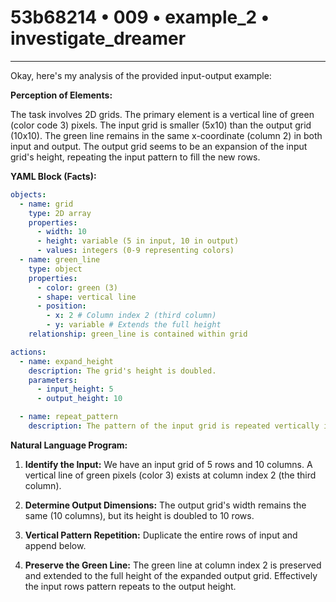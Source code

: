 # 53b68214 • 009 • example_2 • investigate_dreamer

---
Okay, here's my analysis of the provided input-output example:

**Perception of Elements:**

The task involves 2D grids. The primary element is a vertical line of green (color code 3) pixels. The input grid is smaller (5x10) than the output grid (10x10). The green line remains in the same x-coordinate (column 2) in both input and output. The output grid seems to be an expansion of the input grid's height, repeating the input pattern to fill the new rows.

**YAML Block (Facts):**



```yaml
objects:
  - name: grid
    type: 2D array
    properties:
      - width: 10
      - height: variable (5 in input, 10 in output)
      - values: integers (0-9 representing colors)
  - name: green_line
    type: object
    properties:
      - color: green (3)
      - shape: vertical line
      - position:
        - x: 2 # Column index 2 (third column)
        - y: variable # Extends the full height
    relationship: green_line is contained within grid

actions:
  - name: expand_height
    description: The grid's height is doubled.
    parameters:
      - input_height: 5
      - output_height: 10

  - name: repeat_pattern
    description: The pattern of the input grid is repeated vertically in the output grid.

```



**Natural Language Program:**

1.  **Identify the Input:** We have an input grid of 5 rows and 10 columns. A vertical line of green pixels (color 3) exists at column index 2 (the third column).

2.  **Determine Output Dimensions:** The output grid's width remains the same (10 columns), but its height is doubled to 10 rows.

3. **Vertical Pattern Repetition:** Duplicate the entire rows of input and append below.

4.  **Preserve the Green Line:** The green line at column index 2 is preserved and extended to the full height of the expanded output grid. Effectively the input rows pattern repeats to the output height.

